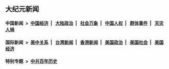 ## 大纪元新闻

#### 中国新闻 &nbsp;>&nbsp; [中国经济](indexes/ncid283/README.md?06070845) &nbsp;| &nbsp; [大陆政治](indexes/ncid277/README.md?06070845) &nbsp;| &nbsp; [社会万象](indexes/ncid282/README.md?06070845) &nbsp;| &nbsp; [中国人权](indexes/ncid278/README.md?06070845) &nbsp;| &nbsp; [群体事件](indexes/ncid279/README.md?06070845) &nbsp;| &nbsp; [天灾人祸](indexes/ncid280/README.md?06070845)

#### 国际新闻 &nbsp;>&nbsp; [美中关系](indexes/nf1412576/README.md?06070845) &nbsp;| &nbsp; [台湾新闻](indexes/ncid1349361/README.md?06070845) &nbsp;| &nbsp; [香港新闻](indexes/ncid1349362/README.md?06070845) &nbsp;| &nbsp; [美国政治](indexes/ncid1078159/README.md?06070845) &nbsp;| &nbsp; [美国社会](indexes/ncid1078160/README.md?06070845) &nbsp;| &nbsp; [美国经济](indexes/ncid1078158/README.md?06070845)

#### 特别专题 &nbsp;>&nbsp; [中共百年历史](https://github.com/easy2view/epoch-special/blob/master/README.md?06070845)  
